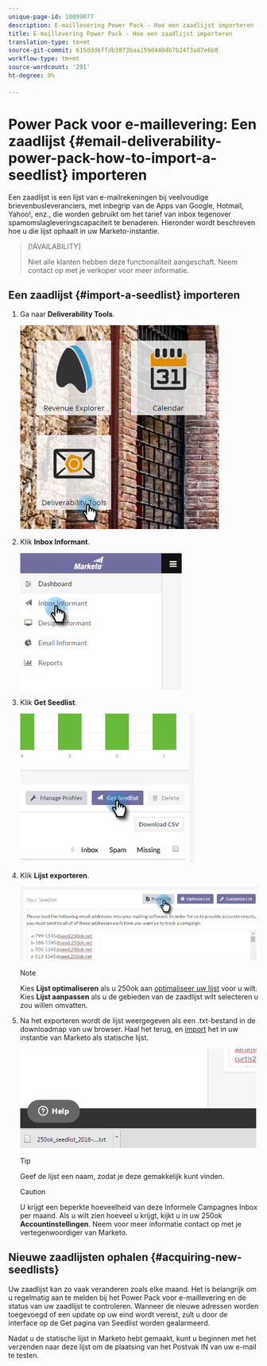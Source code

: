 ```yaml
---
unique-page-id: 10099077
description: E-maillevering Power Pack - Hoe een zaadlijst importeren - Marketo Docs - Productdocumentatie
title: E-maillevering Power Pack - Hoe een zaadlijst importeren
translation-type: tm+mt
source-git-commit: 615ddd6ffdb3873baa159d440db7b24f3a07e6b0
workflow-type: tm+mt
source-wordcount: '291'
ht-degree: 0%

---
```



# Power Pack voor e-maillevering: Een zaadlijst {#email-deliverability-power-pack-how-to-import-a-seedlist} importeren

Een zaadlijst is een lijst van e-mailrekeningen bij veelvoudige brievenbusleveranciers, met inbegrip van de Apps van Google, Hotmail, Yahoo!, enz., die worden gebruikt om het tarief van inbox tegenover spamomslagleveringscapaciteit te benaderen. Hieronder wordt beschreven hoe u die lijst ophaalt in uw Marketo-instantie.

>[!AVAILABILITY]
>
>Niet alle klanten hebben deze functionaliteit aangeschaft. Neem contact op met je verkoper voor meer informatie.

## Een zaadlijst {#import-a-seedlist} importeren

1. Ga naar **Deliverability Tools**.

   ![](assets/one-1.png)

1. Klik **Inbox Informant**.

   ![](assets/two-1.png)

1. Klik **Get Seedlist**.

   ![](assets/three-1.png)

1. Klik **Lijst exporteren**.

   ![](assets/four.png)

   >[!NOTE]
   >
   >Kies **Lijst optimaliseren** als u 250ok aan [optimaliseer uw lijst](https://support.250ok.com/hc/en-us/articles/216763528-What-is-the-list-optimizer-and-why-should-I-use-it-) voor u wilt. Kies **Lijst aanpassen** als u de gebieden van de zaadlijst wilt selecteren u zou willen omvatten.

1. Na het exporteren wordt de lijst weergegeven als een .txt-bestand in de downloadmap van uw browser. Haal het terug, en [import](/help/marketo/getting-started/quick-wins/import-a-list-of-people.md) het in uw instantie van Marketo als statische lijst.

   ![](assets/five.png)

   >[!TIP]
   >
   >Geef de lijst een naam, zodat je deze gemakkelijk kunt vinden.

   >[!CAUTION]
   >
   >U krijgt een beperkte hoeveelheid van deze Informele Campagnes Inbox per maand. Als u wilt zien hoeveel u krijgt, kijkt u in uw 250ok **Accountinstellingen**. Neem voor meer informatie contact op met je vertegenwoordiger van Marketo.

## Nieuwe zaadlijsten ophalen {#acquiring-new-seedlists}

Uw zaadlijst kan zo vaak veranderen zoals elke maand. Het is belangrijk om u regelmatig aan te melden bij het Power Pack voor e-maillevering en de status van uw zaadlijst te controleren. Wanneer de nieuwe adressen worden toegevoegd of een update op uw eind wordt vereist, zult u door de interface op de Get pagina van Seedlist worden gealarmeerd.

Nadat u de statische lijst in Marketo hebt gemaakt, kunt u beginnen met het verzenden naar deze lijst om de plaatsing van het Postvak IN van uw e-mail te testen.
